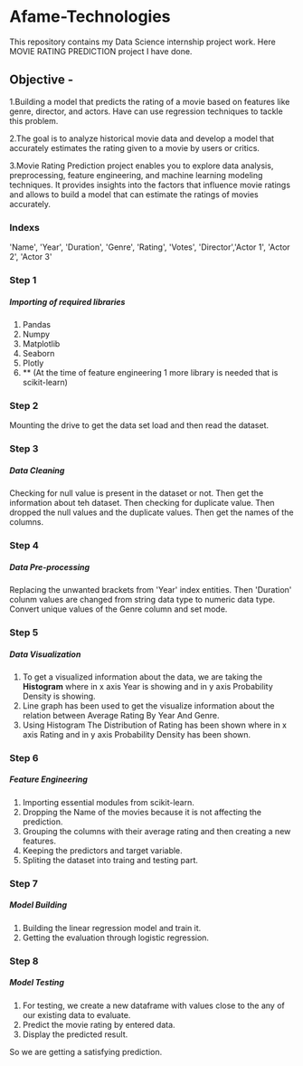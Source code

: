 # Afame-Technologies
This repository contains my Data Science internship project work. Here MOVIE RATING PREDICTION project I have done.

## Objective -
1.Building a model that predicts the rating of a movie based on features like genre, director, and actors. Have
can use regression techniques to tackle this problem.

2.The goal is to analyze historical movie data and develop a model that accurately estimates the rating
given to a movie by users or critics.

3.Movie Rating Prediction project enables you to explore data analysis, preprocessing, feature engineering,
and machine learning modeling techniques. It provides insights into the factors that influence movie
ratings and allows to build a model that can estimate the ratings of movies accurately.

### Indexs 
'Name', 'Year', 'Duration', 'Genre', 'Rating', 'Votes', 'Director','Actor 1', 'Actor 2', 'Actor 3'

### Step 1
##### Importing of required libraries
1) Pandas
2) Numpy
3) Matplotlib
4) Seaborn
5) Plotly
6) ** (At the time of feature engineering 1 more library is needed that is scikit-learn)

### Step 2
Mounting the drive to get the data set load and then read the dataset.

### Step 3
##### Data Cleaning
Checking for null value is present in the dataset or not. Then get the information about teh dataset. Then checking for duplicate value.
Then dropped the null values and the duplicate values. Then get the names of the columns.

### Step 4
##### Data Pre-processing
Replacing the unwanted brackets from 'Year' index entities. Then 'Duration' colunm values are changed from string data 
type to numeric data type. Convert unique values of the Genre column and set mode.

### Step 5
##### Data Visualization
1) To get a visualized information about the data, we are taking the **Histogram** where in x axis Year is showing
   and in y axis Probability Density is showing.
2) Line graph has been used to get the visualize information about the relation between Average Rating By Year And Genre.
3) Using Histogram The Distribution of Rating has been shown where in x axis Rating and in y axis Probability Density has been shown.

### Step 6
##### Feature Engineering
1) Importing essential modules from scikit-learn.
2) Dropping the Name of the movies because it is not affecting the prediction.
3) Grouping the columns with their average rating and then creating a new features.
4) Keeping the predictors and target variable.
5) Spliting the dataset into traing and testing part.

### Step 7
##### Model Building
1) Building the linear regression model and train it.
2) Getting the evaluation through logistic regression.

### Step 8
##### Model Testing
1) For testing, we create a new dataframe with values close to the any of our existing data to evaluate.
2) Predict the movie rating by entered data.
3) Display the predicted result.

So we are getting a satisfying prediction.












